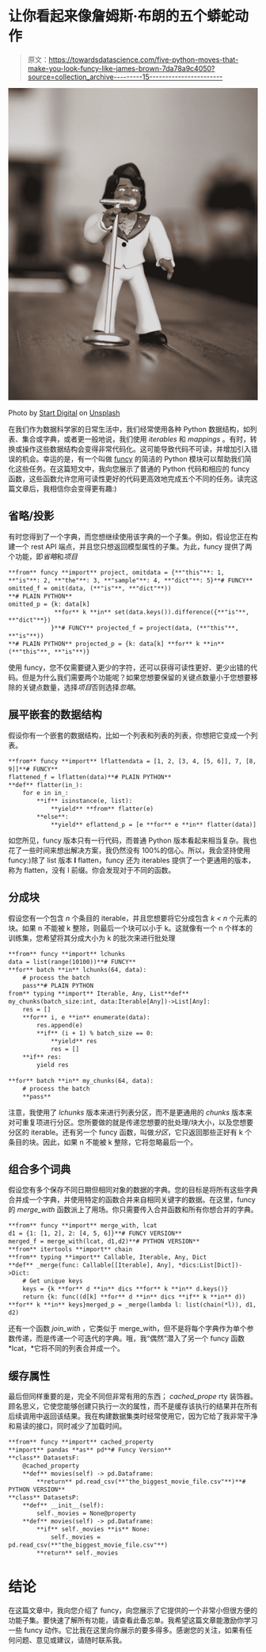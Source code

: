 # 让你看起来像詹姆斯·布朗的五个蟒蛇动作

> 原文：<https://towardsdatascience.com/five-python-moves-that-make-you-look-funcy-like-james-brown-7da78a9c4050?source=collection_archive---------15----------------------->

![](img/0bef1f789d1d46efad313b9048a3d9db.png)

Photo by [Start Digital](https://unsplash.com/@startdig?utm_source=unsplash&utm_medium=referral&utm_content=creditCopyText) on [Unsplash](https://unsplash.com/s/photos/funky?utm_source=unsplash&utm_medium=referral&utm_content=creditCopyText)

在我们作为数据科学家的日常生活中，我们经常使用各种 Python 数据结构，如列表、集合或字典，或者更一般地说，我们使用 *iterables* 和 *mappings* 。有时，转换或操作这些数据结构会变得非常代码化。这可能导致代码不可读，并增加引入错误的机会。幸运的是，有一个叫做 [funcy](https://funcy.readthedocs.io/en/stable/) 的简洁的 Python 模块可以帮助我们简化这些任务。在这篇短文中，我向您展示了普通的 Python 代码和相应的 funcy 函数，这些函数允许您用可读性更好的代码更高效地完成五个不同的任务。读完这篇文章后，我相信你会变得更有趣:)

## 省略/投影

有时您得到了一个字典，而您想继续使用该字典的一个子集。例如，假设您正在构建一个 rest API 端点，并且您只想返回模型属性的子集。为此，funcy 提供了两个功能，即*省略*和*项目*

```
**from** funcy **import** project, omitdata = {**"this"**: 1, **"is"**: 2, **"the"**: 3, **"sample"**: 4, **"dict"**: 5}**# FUNCY** omitted_f = omit(data, (**"is"**, **"dict"**))
**# PLAIN PYTHON**
omitted_p = {k: data[k] 
             **for** k **in** set(data.keys()).difference({**"is"**, **"dict"**})
            }**# FUNCY** projected_f = project(data, (**"this"**, **"is"**))
**# PLAIN PYTHON** projected_p = {k: data[k] **for** k **in** (**"this"**, **"is"**)}
```

使用 funcy，您不仅需要键入更少的字符，还可以获得可读性更好、更少出错的代码。但是为什么我们需要两个功能呢？如果您想要保留的关键点数量小于您想要移除的关键点数量，选择*项目*否则选择*忽略*。

## 展平嵌套的数据结构

假设你有一个嵌套的数据结构，比如一个列表和列表的列表，你想把它变成一个列表。

```
**from** funcy **import** lflattendata = [1, 2, [3, 4, [5, 6]], 7, [8, 9]]**# FUNCY**
flattened_f = lflatten(data)**# PLAIN PYTHON**
**def** flatter(in_):
    for e in in_:
        **if** isinstance(e, list):
            **yield** **from** flatter(e)
        **else**:
            **yield** eflattend_p = [e **for** e **in** flatter(data)]
```

如您所见，funcy 版本只有一行代码，而普通 Python 版本看起来相当复杂。我也花了一些时间来想出解决方案，我仍然没有 100%的信心。所以，我会坚持使用 funcy:)除了 list 版本 **l** flatten，funcy 还为 iterables 提供了一个更通用的版本，称为 flatten，没有 l 前缀。你会发现对于不同的函数。

## 分成块

假设您有一个包含 *n* 个条目的 iterable，并且您想要将它分成包含 *k < n* 个元素的块。如果 n 不能被 k 整除，则最后一个块可以小于 k。这就像有一个 n 个样本的训练集，您希望将其分成大小为 k 的批次来进行批处理

```
**from** funcy **import** lchunks
data = list(range(10100))**# FUNCY**
**for** batch **in** lchunks(64, data):
    # process the batch
    pass**# PLAIN PYTHON
from** typing **import** Iterable, Any, List**def** my_chunks(batch_size:int, data:Iterable[Any])->List[Any]:
    res = []
    **for** i, e **in** enumerate(data):
        res.append(e)
        **if** (i + 1) % batch_size == 0:
            **yield** res
            res = []
    **if** res:
        yield res

**for** batch **in** my_chunks(64, data):
    # process the batch
    **pass**
```

注意，我使用了 *lchunks* 版本来进行列表分区，而不是更通用的 *chunks* 版本来对可重复项进行分区。您所要做的就是传递您想要的批处理/块大小，以及您想要分区的 iterable。还有另一个 funcy 函数，叫做*分区*，它只返回那些正好有 k 个条目的块。因此，如果 n 不能被 k 整除，它将忽略最后一个。

## 组合多个词典

假设您有多个保存不同日期但相同对象的数据的字典。您的目标是将所有这些字典合并成一个字典，并使用特定的函数合并来自相同关键字的数据。在这里，funcy 的 *merge_with* 函数派上了用场。你只需要传入合并函数和所有你想合并的字典。

```
**from** funcy **import** merge_with, lcat
d1 = {1: [1, 2], 2: [4, 5, 6]}**# FUNCY VERSION**
merged_f = merge_with(lcat, d1,d2)**# PYTHON VERSION**
**from** itertools **import** chain
**from** typing **import** Callable, Iterable, Any, Dict
**def** _merge(func: Callable[[Iterable], Any], *dics:List[Dict])->Dict:
    # Get unique keys
    keys = {k **for** d **in** dics **for** k **in** d.keys()}
    return {k: func((d[k] **for** d **in** dics **if** k **in** d)) **for** k **in** keys}merged_p = _merge(lambda l: list(chain(*l)), d1, d2)
```

还有一个函数 *join_with* ，它类似于 merge_with，但不是将每个字典作为单个参数传递，而是传递一个可迭代的字典。哦，我“偶然”潜入了另一个 funcy 函数 *lcat，*它将不同的列表合并成一个。

## 缓存属性

最后但同样重要的是，完全不同但非常有用的东西； *cached_prope* rty 装饰器。顾名思义，它使您能够创建只执行一次的属性，而不是缓存该执行的结果并在所有后续调用中返回该结果。我在构建数据集类时经常使用它，因为它给了我非常干净和易读的接口，同时减少了加载时间。

```
**from** funcy **import** cached_property
**import** pandas **as** pd**# Funcy Version**
**class** DatasetsF:
    @cached_property
    **def** movies(self) -> pd.Dataframe:
        **return** pd.read_csv(**"the_biggest_movie_file.csv"**)**# PYTHON VERSION**
**class** DatasetsP:
    **def** __init__(self):
        self._movies = None@property
    **def** movies(self) -> pd.Dataframe:
        **if** self._movies **is** None:
            self._movies = pd.read_csv(**"the_biggest_movie_file.csv"**)
        **return** self._movies
```

# 结论

在这篇文章中，我向您介绍了 funcy，向您展示了它提供的一个非常小但很方便的功能子集。要快速了解所有功能，请查看此备忘单。我希望这篇文章能激励你学习一些 funcy 动作。它比我在这里向你展示的要多得多。感谢您的关注，如果有任何问题、意见或建议，请随时联系我。